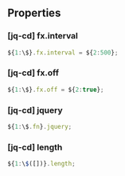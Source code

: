 ## Properties

### [jq-cd] fx.interval

```javascript
${1:\$}.fx.interval = ${2:500};
```

### [jq-cd] fx.off

```javascript
${1:\$}.fx.off = ${2:true};
```

### [jq-cd] jquery

```javascript
${1:\$.fn}.jquery;
```

### [jq-cd] length

```javascript
${1:\$([])}.length;
```
